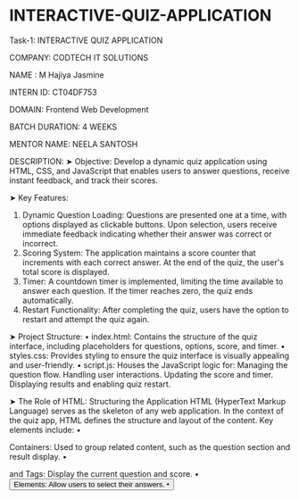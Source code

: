# INTERACTIVE-QUIZ-APPLICATION

Task-1: INTERACTIVE QUIZ APPLICATION

COMPANY: CODTECH IT SOLUTIONS 

NAME : M Hajiya Jasmine

INTERN ID: CT04DF753

DOMAIN: Frontend Web Development

BATCH DURATION: 4 WEEKS

MENTOR NAME: NEELA SANTOSH


DESCRIPTION: 
➤ Objective:
Develop a dynamic quiz application using HTML, CSS, and JavaScript that enables users to answer questions, receive instant feedback, and track their scores.

➤ Key Features:
1.	Dynamic Question Loading:
	Questions are presented one at a time, with options displayed as clickable buttons.
	Upon selection, users receive immediate feedback indicating whether their answer was correct or incorrect.
2.	Scoring System:
	The application maintains a score counter that increments with each correct answer.
	At the end of the quiz, the user's total score is displayed.
3.	Timer:
	A countdown timer is implemented, limiting the time available to answer each question.
	If the timer reaches zero, the quiz ends automatically.
4.	Restart Functionality:
	After completing the quiz, users have the option to restart and attempt the quiz again.

➤ Project Structure:
•	index.html: Contains the structure of the quiz interface, including placeholders for questions, options, score, and timer.
•	styles.css: Provides styling to ensure the quiz interface is visually appealing and user-friendly.
•	script.js: Houses the JavaScript logic for:
	Managing the question flow.
	Handling user interactions.
	Updating the score and timer.
	Displaying results and enabling quiz restart.

➤ The Role of HTML: Structuring the Application
HTML (HyperText Markup Language) serves as the skeleton of any web application. In the context of the quiz app, HTML defines the structure and layout of the content. Key elements include:
•	<div> Containers: Used to group related content, such as the question section and result display.
•	<p> and <span> Tags: Display the current question and score.
•	<button> Elements: Allow users to select their answers.
•	<script> Tag: Links the external JavaScript file that adds interactivity.
Without HTML, the application would lack a defined structure, rendering it non-functional.

➤ The Role of CSS: Enhancing Visual Appeal
CSS (Cascading Style Sheets) is responsible for the visual presentation of the application. It transforms the basic HTML structure into an aesthetically pleasing interface. In the quiz app, CSS is utilized to:
•	Layout Management: Employing Flexbox and Grid to arrange elements responsively.
•	Styling Elements: Defining colors, fonts, and spacing to create an inviting user interface.
•	Interactive States: Implementing hover effects and transitions to enhance user engagement.
•	Responsive Design: Ensuring the application is usable across various devices and screen sizes.
CSS not only improves the visual appeal but also contributes to the overall user experience by making the application intuitive and easy to navigate.

➤ The Role of JavaScript: Adding Interactivity
JavaScript is the dynamic engine that powers the interactivity of the quiz application. It enables the application to respond to user inputs and perform actions in real-time. Key functionalities include:
•	Question Navigation: Displaying questions sequentially and updating the interface accordingly.
•	Answer Validation: Checking user responses and providing immediate feedback.
•	Score Calculation: Tracking correct answers and updating the score dynamically.
•	Timer Management: Implementing a countdown timer for each question.
•	Quiz Restart: Allowing users to restart the quiz without reloading the page.
JavaScript's ability to manipulate the Document Object Model (DOM) enables real-time updates, creating a responsive and interactive user experience.

➤ Conclusion:

In summary, the development of this interactive quiz application has provided valuable insights into the integral roles of HTML, CSS, and JavaScript in web development. HTML laid the structural foundation, CSS enhanced the visual presentation, and JavaScript introduced interactivity, collectively ensuring a seamless and engaging user experience. This project not only reinforced my understanding of these core technologies but also highlighted their interdependence in creating dynamic web applications.


